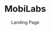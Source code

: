 ---
layout:	post
title:	MobiLabs
subtitle: Landing Page
category: project
image: site_mobilabs.jpg
tags: ['websites', 'UiDesign']
---